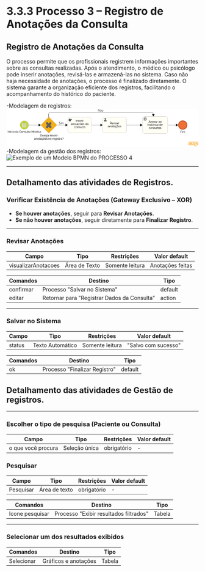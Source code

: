 # 3.3.3 Processo 3 – Registro de Anotações da Consulta

## Registro de Anotações da Consulta  

O processo permite que os profissionais registrem informações importantes sobre as consultas realizadas. Após o atendimento, o médico ou psicólogo pode inserir anotações, revisá-las e armazená-las no sistema. Caso não haja necessidade de anotações, o processo é finalizado diretamente. O sistema garante a organização eficiente dos registros, facilitando o acompanhamento do histórico do paciente.  

-Modelagem de registros:
![Exemplo de um Modelo BPMN do PROCESSO 4](images/modeloRegistro_Consulta.png)  
-Modelagem da gestão dos registros:
![Exemplo de um Modelo BPMN do PROCESSO 4](images/modelagemGestãoDosRegistros.png)  


---

## Detalhamento das atividades de Registros. 


### **Verificar Existência de Anotações (Gateway Exclusivo – XOR)**  

- **Se houver anotações**, seguir para **Revisar Anotações**.  
- **Se não houver anotações**, seguir diretamente para **Finalizar Registro**.  

---

### **Revisar Anotações**  

| **Campo** | **Tipo** | **Restrições** | **Valor default** |
| --- | --- | --- | --- |
| visualizarAnotacoes | Área de Texto | Somente leitura | Anotações feitas |

| **Comandos** | **Destino** | **Tipo** |
| --- | --- | --- |
| confirmar | Processo "Salvar no Sistema" | default |
| editar | Retornar para "Registrar Dados da Consulta" | action |

---

### **Salvar no Sistema**  

| **Campo** | **Tipo** | **Restrições** | **Valor default** |
| --- | --- | --- | --- |
| status | Texto Automático | Somente leitura | "Salvo com sucesso" |

| **Comandos** | **Destino** | **Tipo** |
| --- | --- | --- |
| ok | Processo "Finalizar Registro" | default |

## Detalhamento das atividades de Gestão de registros. 

---

### **Escolher o tipo de pesquisa (Paciente ou Consulta)**  

| **Campo** | **Tipo** | **Restrições** | **Valor default** |
| --- | --- | --- | --- |
| o que você procura | Seleção única | obrigatório | - |

### **Pesquisar**  

| **Campo** | **Tipo** | **Restrições** | **Valor default** |
| --- | --- | --- | --- |
| Pesquisar | Área de texto | obrigatório | - |

| **Comandos** | **Destino** | **Tipo** |
| --- | --- | --- |
| Icone pesquisar | Processo "Exibir resultados filtrados" | Tabela |
---

### **Selecionar um dos resultados exibidos**  

| **Comandos** | **Destino** | **Tipo** |
| --- | --- | --- |
| Selecionar | Gráficos e anotações | Tabela |

